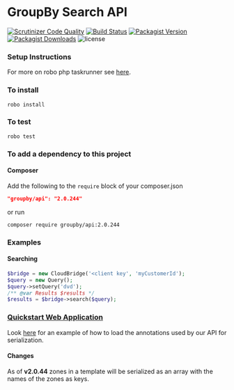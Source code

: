 GroupBy Search API
=======

[![Scrutinizer Code Quality](https://img.shields.io/scrutinizer/g/groupby/api-php.svg)](https://scrutinizer-ci.com/g/groupby/api-php/?branch=develop)
[![Build Status](https://img.shields.io/travis/groupby/api-php.svg)](https://travis-ci.org/groupby/api-php)
[![Packagist Version](https://img.shields.io/packagist/v/groupby/api.svg)](https://packagist.org/packages/groupby/api)
[![Packagist Downloads](https://img.shields.io/packagist/dt/groupby/api.svg)](https://packagist.org/packages/groupby/api)
![license](https://img.shields.io/github/license/groupby/api-php.svg)

### Setup Instructions

For more on robo php taskrunner see [here](http://codegyre.github.io/Robo/).

### To install

    robo install
  
### To test

    robo test

### To add a dependency to this project

#### Composer
Add the following to the `require` block of your composer.json

```json
"groupby/api": "2.0.244"
```

or run

    composer require groupby/api:2.0.244

### Examples

#### Searching

```php
$bridge = new CloudBridge('<client key', 'myCustomerId');
$query = new Query();
$query->setQuery('dvd');
/** @var Results $results */
$results = $bridge->search($query);
```

### [Quickstart Web Application](https://github.com/groupby/quickstart-php)
Look [here]() for an example of how to load the annotations used by our API for serialization.

#### Changes

As of **v2.0.44** zones in a template will be serialized as an array with the names of the zones as keys.
